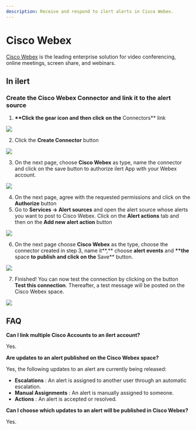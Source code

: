 ```yaml
---
description: Receive and respond to ilert alerts in Cisco Webex.
---
```


# Cisco Webex

[Cisco Webex](https://www.webex.com/) is the leading enterprise solution for video conferencing, online meetings, screen share, and webinars.

## In ilert <a href="#create-alarm-source" id="create-alarm-source"></a>

### Create the Cisco Webex Connector and link it to the alert source

1. **\*\*Click the gear icon and then click on the** Connectors\*\* link

![](../.gitbook/assets/Screenshot\_16\_03\_21\_\_15\_46.png)

2. Click the **Create Connector** button

![](../.gitbook/assets/Screenshot\_16\_03\_21\_\_15\_48.png)

3. On the next page, choose **Cisco Webex** as type, name the connector and click on the save button to authorize ilert App with your Webex account.

![](../.gitbook/assets/Screenshot\_19\_03\_21\_\_07\_50.png)

4. On the next page, agree with the requested permissions and click on the **Authorize** button
5. Go to **Services -> Alert sources** and open the alert source whose alerts you want to post to Cisco Webex. Click on the **Alert actions** tab and then on the **Add new alert action** button

![](../.gitbook/assets/Screenshot\_16\_03\_21\_\_16\_04.png)

6. On the next page choose **Cisco Webex** as the type, choose the connector created in step 3, name it\*\*,\*\* choose **alert events** and **\*\*the** space **to publish and click on the** Save\*\* button.

![](../.gitbook/assets/Screenshot\_19\_03\_21\_\_07\_54.png)

7. Finished! You can now test the connection by clicking on the button **Test this connection**. Thereafter, a test message will be posted on the Cisco Webex space.

![](../.gitbook/assets/Screenshot\_19\_03\_21\_\_07\_21.png)

## FAQ <a href="#faq" id="faq"></a>

**Can I link multiple Cisco Accounts to an ilert account?**

Yes.

**Are updates to an alert published on the Cisco Webex space?**

Yes, the following updates to an alert are currently being released:

* **Escalations** : An alert is assigned to another user through an automatic escalation.
* **Manual Assignments** : An alert is manually assigned to someone.
* **Actions** : An alert is accepted or resolved.

**Can I choose which updates to an alert will be published in Cisco Webex?**

Yes.

